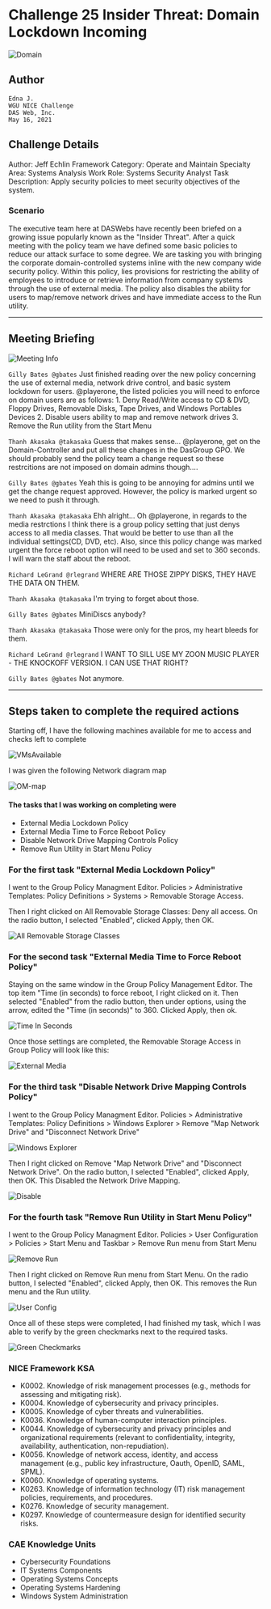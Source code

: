 # Challenge 25 Insider Threat: Domain Lockdown Incoming 

![Domain](../Event/NICEChallenge25.png)

## Author
    Edna J.
    WGU NICE Challenge
    DAS Web, Inc.
    May 16, 2021

## Challenge Details
Author: Jeff Echlin
Framework Category: Operate and Maintain
Specialty Area: Systems Analysis
Work Role: Systems Security Analyst
Task Description: Apply security policies to meet security objectives of the system.

### Scenario

The executive team here at DASWebs have recently been briefed on a growing issue popularly known as the "Insider Threat". After a quick meeting with the policy team we have defined some basic policies to reduce our attack surface to some degree. We are tasking you with bringing the corporate domain-controlled systems inline with the new company wide security policy. Within this policy, lies provisions for restricting the ability of employees to introduce or retrieve information from company systems through the use of external media. The policy also disables the ability for users to map/remove network drives and have immediate access to the Run utility.

-----
## Meeting Briefing

![Meeting Info](./images/Meeting.PNG)

`Gilly Bates @gbates`
Just finished reading over the new policy concerning the use of external media, network drive control, and basic system lockdown for users. @playerone, the listed policies you will need to enforce on domain users are as follows: 1. Deny Read/Write access to CD & DVD, Floppy Drives, Removable Disks, Tape Drives, and Windows Portables Devices 2. Disable users ability to map and remove network drives 3. Remove the Run utility from the Start Menu

`Thanh Akasaka @takasaka`
Guess that makes sense... @playerone, get on the Domain-Controller and put all these changes in the DasGroup GPO. We should probably send the policy team a change request so these restrcitions are not imposed on domain admins though....

`Gilly Bates @gbates`
Yeah this is going to be annoying for admins until we get the change request approved. However, the policy is marked urgent so we need to push it through.

`Thanh Akasaka @takasaka`
Ehh alright... Oh @playerone, in regards to the media restrctions I think there is a group policy setting that just denys access to all media classes. That would be better to use than all the individual settings(CD, DVD, etc). Also, since this policy change was marked urgent the force reboot option will need to be used and set to 360 seconds. I will warn the staff about the reboot.

`Richard LeGrand @rlegrand`
WHERE ARE THOSE ZIPPY DISKS, THEY HAVE THE DATA ON THEM.

`Thanh Akasaka @takasaka`
I'm trying to forget about those.

`Gilly Bates @gbates`
MiniDiscs anybody?

`Thanh Akasaka @takasaka`
Those were only for the pros, my heart bleeds for them.

`Richard LeGrand @rlegrand`
I WANT TO SILL USE MY ZOON MUSIC PLAYER - THE KNOCKOFF VERSION. I CAN USE THAT RIGHT?

`Gilly Bates @gbates`
Not anymore.

---
## Steps taken to complete the required actions

Starting off, I have the following machines available for me to access and checks left to complete

![VMsAvailable](./images/VMsAvailableAndChecks.PNG)

I was given the following Network diagram map

![OM-map](./images/OM-map.jpg)

#### The tasks that I was working on completing were
 - External Media Lockdown Policy
 - External Media Time to Force Reboot Policy
 - Disable Network Drive Mapping Controls Policy
 - Remove Run Utility in Start Menu Policy

### For the first task "External Media Lockdown Policy"
I went to the Group Policy Managment Editor. 
Policies > Administrative Templates: Policy Definitions > Systems > Removable Storage Access.

Then I right clicked on All Removable Storage Classes: Deny all access.
On the radio button, I selected "Enabled", clicked Apply, then OK.

![All Removable Storage Classes](./images/1AllRemovableStorageClasses.PNG)

### For the second task "External Media Time to Force Reboot Policy"
Staying on the same window in the Group Policy Management Editor.
The top item "Time (in seconds) to force reboot, I right clicked on it. Then selected "Enabled" from the radio button, then under options, using the arrow, edited the "Time (in seconds)" to 360. Clicked Apply, then ok.

![Time In Seconds](./images/1TimeInSec.PNG)

Once those settings are completed, the Removable Storage Access in Group Policy will look like this:

![External Media](./images/2ExternalMediaTimeToForceReboot.PNG)

### For the third task "Disable Network Drive Mapping Controls Policy"
I went to the Group Policy Managment Editor. 
Policies > Administrative Templates: Policy Definitions > Windows Explorer > Remove "Map Network Drive" and "Disconnect Network Drive"

![Windows Explorer](./images/3GroupPolicyTree.PNG)

Then I right clicked on Remove "Map Network Drive" and "Disconnect Network Drive".
On the radio button, I selected "Enabled", clicked Apply, then OK. This Disabled the Network Drive Mapping.

![Disable](./images/3Disable.PNG)

### For the fourth task "Remove Run Utility in Start Menu Policy"
I went to the Group Policy Managment Editor. 
Policies > User Configuration > Policies > Start Menu and Taskbar > Remove Run menu from Start Menu

![Remove Run](./images/4RemoveRun.PNG)

Then I right clicked on Remove Run menu from Start Menu.
On the radio button, I selected "Enabled", clicked Apply, then OK. This removes the Run menu and the Run utility.

![User Config](./images/4UserConfig.PNG)

Once all of these steps were completed, I had finished my task, which I was able to verify by the green checkmarks next to the required tasks.

![Green Checkmarks](./images/NICEChallengeSubmission.PNG) 

### NICE Framework KSA
- K0002. Knowledge of risk management processes (e.g., methods for assessing and mitigating risk).
- K0004. Knowledge of cybersecurity and privacy principles.
- K0005. Knowledge of cyber threats and vulnerabilities.
- K0036. Knowledge of human-computer interaction principles.
- K0044. Knowledge of cybersecurity and privacy principles and organizational requirements (relevant to confidentiality, integrity, availability, authentication, non-repudiation).
- K0056. Knowledge of network access, identity, and access management (e.g., public key infrastructure, Oauth, OpenID, SAML, SPML).
- K0060. Knowledge of operating systems.
- K0263. Knowledge of information technology (IT) risk management policies, requirements, and procedures.
- K0276. Knowledge of security management.
- K0297. Knowledge of countermeasure design for identified security risks.

### CAE Knowledge Units
- Cybersecurity Foundations
- IT Systems Components
- Operating Systems Concepts
- Operating Systems Hardening
- Windows System Administration
